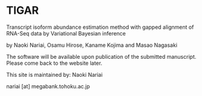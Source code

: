 TIGAR
=====

Transcript isoform abundance estimation method with gapped alignment of RNA-Seq data by Variational Bayesian inference

by Naoki Nariai, Osamu Hirose, Kaname Kojima and Masao Nagasaki

The software will be available upon publication of the submitted manuscript.
Please come back to the website later.

This site is maintained by:
Naoki Nariai

nariai [at] megabank.tohoku.ac.jp


